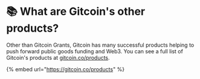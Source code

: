 # 📚 What are Gitcoin's other products?

Other than Gitcoin Grants, Gitcoin has many successful products helping to push forward public goods funding and Web3. You can see a full list of Gitcoin's products at [gitcoin.co/products](https://gitcoin.co/products).

{% embed url="https://gitcoin.co/products" %}
